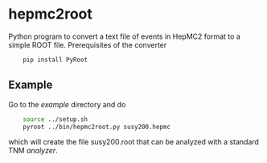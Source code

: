# hepmc2root
Python program to convert a text file of events in HepMC2 format to a simple ROOT file.
Prerequisites of the converter

```bash
	pip install PyRoot
```

## Example
Go to the *example* directory and do
```bash
	source ../setup.sh
	pyroot ../bin/hepmc2root.py susy200.hepmc
```
which will create the file susy200.root that can be analyzed with a standard TNM *analyzer*. 
